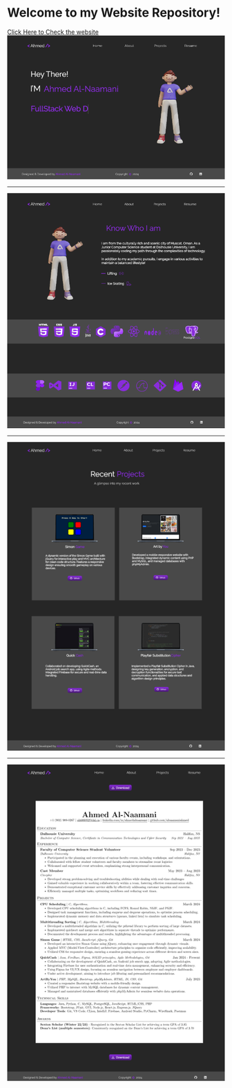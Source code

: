<h1> Welcome to my Website Repository!</h1> 
<a href="https://ahmedalnaamani.dev">Click Here to Check the website</a>
<img src="wireframe/figma/homePageFigma.png" alt="HomePage"/>
<hr />
<img src="wireframe/figma/aboutPageFigma.png" alt="aboutPage"/>
<hr />
<img src="wireframe/figma/projectPageFigma.png" alt="projectPage"/>
<hr />
<img src="wireframe/figma/ResumePageFigma.png" alt="resumePage"/>
